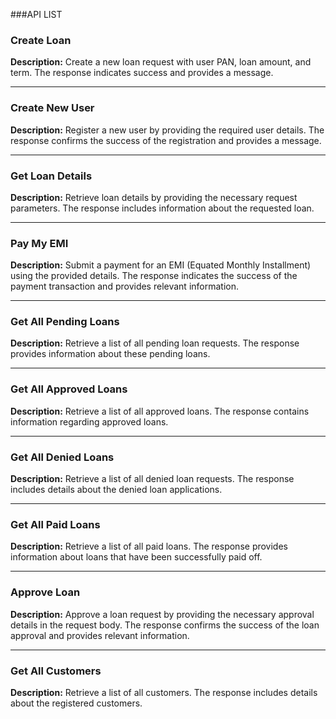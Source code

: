 ###API LIST


### Create Loan

**Description:** Create a new loan request with user PAN, loan amount, and term. The response indicates success and provides a message.

---

### Create New User

**Description:** Register a new user by providing the required user details. The response confirms the success of the registration and provides a message.

---

### Get Loan Details

**Description:** Retrieve loan details by providing the necessary request parameters. The response includes information about the requested loan.

---

### Pay My EMI

**Description:** Submit a payment for an EMI (Equated Monthly Installment) using the provided details. The response indicates the success of the payment transaction and provides relevant information.

---

### Get All Pending Loans

**Description:** Retrieve a list of all pending loan requests. The response provides information about these pending loans.

---

### Get All Approved Loans

**Description:** Retrieve a list of all approved loans. The response contains information regarding approved loans.

---

### Get All Denied Loans

**Description:** Retrieve a list of all denied loan requests. The response includes details about the denied loan applications.

---

### Get All Paid Loans

**Description:** Retrieve a list of all paid loans. The response provides information about loans that have been successfully paid off.

---

### Approve Loan

**Description:** Approve a loan request by providing the necessary approval details in the request body. The response confirms the success of the loan approval and provides relevant information.

---

### Get All Customers

**Description:** Retrieve a list of all customers. The response includes details about the registered customers.
